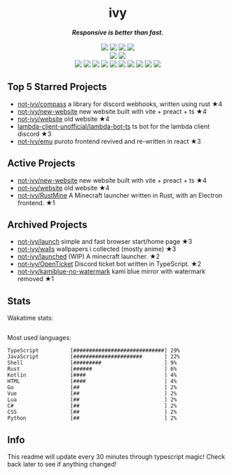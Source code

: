 <!-- deno-fmt-ignore-file -->
<h1 align="center">ivy</h1>
<div align="center">
  <b><i>Responsive is better than fast.</i></b>
  <br />
  <br />
  <img src="https://img.shields.io/badge/-Vim-%23f4d3d5?logo=Vim&labelColor=4c566a" />
  <img src="https://img.shields.io/badge/-CLion-%23e9d3d0?logo=CLion&labelColor=4c566a" />
  <img src="https://img.shields.io/badge/-IntellJ IDEA-%23ffc9e5?logo=IntelliJIDEA&labelColor=4c566a" />
  <img src="https://img.shields.io/badge/-Visual Studio Code-%23ffd3da?logo=VisualStudioCode&labelColor=4c566a" />
  <br />
  <img src="https://img.shields.io/badge/-macOS-%23ffbeef?logo=macOS&labelColor=4c566a" />
  <img src="https://img.shields.io/badge/-Linux-%23ffb4ed?logo=Linux&labelColor=4c566a" />
  <br />
<img src="https://img.shields.io/badge/-Rust-fae1dd" />
<img src="https://img.shields.io/badge/-TypeScript-fcd5ce" />
<img src="https://img.shields.io/badge/-JavaScript-e8e8e4" />
<img src="https://img.shields.io/badge/-other-ece4db" />
<img src="https://img.shields.io/badge/-Go-d8e2dc" />
<img src="https://img.shields.io/badge/-Shell-fec5bb" />
<img src="https://img.shields.io/badge/-Kotlin-ffd7ba" />
<img src="https://img.shields.io/badge/-Vue-ffe5d9" />
<img src="https://img.shields.io/badge/-HTML-fec89a" />
<img src="https://img.shields.io/badge/-Lua-f8edeb" />
  <br />
</div>

## Top 5 Starred Projects

- [not-ivy/compass](https://github.com/not-ivy/compass) a library for discord webhooks, written using rust ★4
- [not-ivy/new-website](https://github.com/not-ivy/new-website) new website built with vite + preact + ts ★4
- [not-ivy/website](https://github.com/not-ivy/website) old website ★4
- [lambda-client-unofficial/lambda-bot-ts](https://github.com/lambda-client-unofficial/lambda-bot-ts) ts bot for the lambda client discord ★3
- [not-ivy/emu](https://github.com/not-ivy/emu) puroto frontend revived and re-written in react ★3

## Active Projects

- [not-ivy/new-website](https://github.com/not-ivy/new-website) new website built with vite + preact + ts ★4
- [not-ivy/website](https://github.com/not-ivy/website) old website ★4
- [not-ivy/RustMine](https://github.com/not-ivy/RustMine) A Minecraft launcher written in Rust, with an Electron frontend. ★1

## Archived Projects

- [not-ivy/launch](https://github.com/not-ivy/launch) simple and fast browser start/home page ★3
- [not-ivy/walls](https://github.com/not-ivy/walls) wallpapers i collected (mostly anime) ★3
- [not-ivy/launched](https://github.com/not-ivy/launched) (WIP) A minecraft launcher. ★2
- [not-ivy/OpenTicket](https://github.com/not-ivy/OpenTicket) Discord ticket bot written in TypeScript. ★2
- [not-ivy/kamiblue-no-watermark](https://github.com/not-ivy/kamiblue-no-watermark) kami blue mirror with watermark removed ★1

## Stats

Wakatime stats:
```

```

Most used languages:
```
TypeScript          [#############################] 29%
JavaScript          [######################       ] 22%
Shell               [#########                    ] 9%
Rust                [######                       ] 6%
Kotlin              [####                         ] 4%
HTML                [####                         ] 4%
Go                  [##                           ] 2%
Vue                 [##                           ] 2%
Lua                 [##                           ] 2%
C#                  [##                           ] 2%
CSS                 [##                           ] 2%
Python              [##                           ] 2%
```

## Info

This readme will update every 30 minutes through typescript magic! Check back later to see if anything changed!
